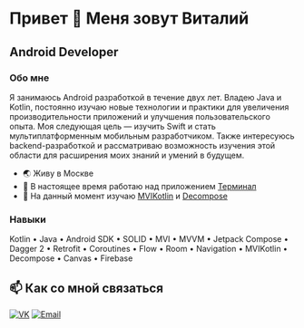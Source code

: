 # Привет 👋 Меня зовут Виталий

## Android Developer

### Обо мне

Я занимаюсь Android разработкой в течение двух лет. Владею Java и Kotlin, постоянно изучаю новые технологии и практики для увеличения производительности приложений и улучшения пользовательского опыта. Моя следующая цель — изучить Swift и стать мультиплатформенным мобильным разработчиком. Также интересуюсь backend-разработкой и рассматриваю возможность изучения этой области для расширения моих знаний и умений в будущем.

* 🌏 Живу в Москве
* 🚀 В настоящее время работаю над приложением [Терминал](https://github.com/1beattrue/Terminal)
* 🧠 На данный момент изучаю [MVIKotlin](https://github.com/arkivanov/MVIKotlin) и [Decompose](https://github.com/arkivanov/Decompose)

### Навыки

Kotlin • Java • Android SDK • SOLID • MVI • MVVM • Jetpack Compose • Dagger 2 • Retrofit • Coroutines • Flow • Room • Navigation • MVIKotlin • Decompose • Canvas • Firebase

## 📫 Как со мной связаться
[![VK](https://img.shields.io/badge/-VK-4A76A8?style=for-the-badge&logo=vk&logoColor=white)](https://m.vk.com/1beattrue) 
[![Email](https://img.shields.io/badge/Email-D14836?style=for-the-badge&logo=gmail&logoColor=white)](mailto:vo.sviridov@yandex.ru)
